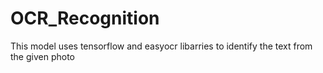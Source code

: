 # OCR_Recognition
This model uses tensorflow and easyocr libarries to identify the text from the given photo
